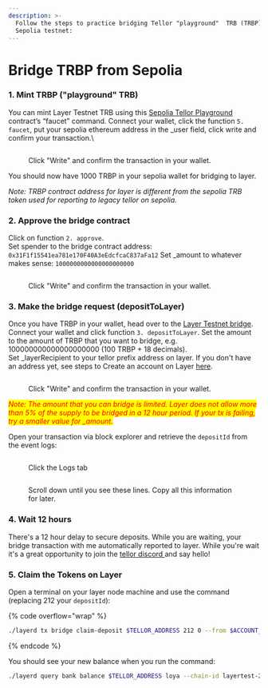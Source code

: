 ```yaml
---
description: >-
  Follow the steps to practice bridging Tellor "playground"  TRB (TRBP) from
  Sepolia testnet:
---
```


# Bridge TRBP from Sepolia

### 1. Mint TRBP ("playground" TRB)

You can mint Layer Testnet TRB using this [Sepolia Tellor Playground](https://sepolia.etherscan.io/address/0x76402D74e79459157bb5581487F50f05439914C9#writeContract) contract’s “faucet” command. Connect your wallet, click the function `5. faucet`, put your sepolia ethereum address in the \_user field, click write and confirm your transaction.\


<figure><img src="../../.gitbook/assets/Screenshot 2024-08-13 at 11.36.39 AM.png" alt=""><figcaption><p>Click "Write" and confirm the transaction in your wallet.</p></figcaption></figure>

You should now have 1000 TRBP in your sepolia wallet for bridging to layer.

_Note: TRBP contract address for layer is different from the sepolia TRB token used for reporting to legacy tellor on sepolia._

### 2. Approve the bridge contract

Click on function `2. approve`. \
Set spender to the bridge contract address: `0x31F1f15541ea781e170F40A3eEdcfcaC837aFa12` Set \_amount to whatever makes sense: `1000000000000000000000`

<figure><img src="../../.gitbook/assets/Screenshot 2024-08-13 at 9.17.43 AM.png" alt=""><figcaption><p>Click "Write" and confirm the transaction in your wallet.</p></figcaption></figure>

### 3. Make the bridge request (depositToLayer)

Once you have TRBP in your wallet, head over to the [Layer Testnet bridge](https://sepolia.etherscan.io/address/0x1AaF421491171930e71fb032B765DF252CE3F97e#writeContract). Connect your wallet and click function `3. depositToLayer`. Set the amount to the amount of TRBP that you want to bridge, e.g. 100000000000000000000 (100 TRBP + 18 decimals).\
Set \_layerRecipient to your tellor prefix address on layer. If you don't have an address yet, see steps to Create an account on Layer [here](../run-layer/).

<figure><img src="../../.gitbook/assets/Screenshot 2024-08-13 at 11.47.26 AM.png" alt=""><figcaption><p>Click "Write" and confirm the transaction in your wallet.</p></figcaption></figure>

_<mark style="color:red;">Note: The amount that you can bridge is limited. Layer does not allow more than 5% of the supply to be bridged in a 12 hour period. If your tx is failing, try a smaller value for  \_amount.</mark>_

Open your transaction via block explorer and retrieve the `depositId` from the event logs:

<figure><img src="../../.gitbook/assets/Screenshot 2024-08-13 at 12.21.29 PM.png" alt=""><figcaption><p>Click the Logs tab</p></figcaption></figure>

<figure><img src="../../.gitbook/assets/Screenshot 2024-08-13 at 12.21.15 PM.png" alt=""><figcaption><p>Scroll down until you see these lines. Copy all this information for later.</p></figcaption></figure>

### 4. Wait 12 hours

There's a 12 hour delay to secure deposits. While you are waiting, your bridge transaction with me automatically reported to layer. While you're wait it's a great opportunity to join the [tellor discord ](https://discord.gg/tellor)and say hello!

### 5. Claim the Tokens on Layer

Open a terminal on your layer node machine and use the command (replacing 212 your `depositId`):

{% code overflow="wrap" %}
```sh
./layerd tx bridge claim-deposit $TELLOR_ADDRESS 212 0 --from $ACCOUNT_NAME --chain-id layertest-2 --fees 5loya
```
{% endcode %}

You should see your new balance when you run the command:

```sh
./layerd query bank balance $TELLOR_ADDRESS loya --chain-id layertest-2
```

<figure><img src="../../.gitbook/assets/Screenshot 2024-08-13 at 12.27.20 PM.png" alt=""><figcaption></figcaption></figure>
